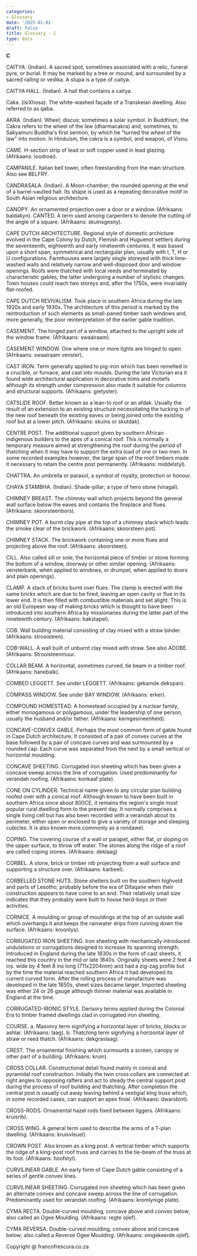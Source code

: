 ```yaml
---
categories:
- Glossary
date: '2025-01-01'
draft: false
title: Glossary - C
type: docs
---
```


**C**

CAITYA. (Indian). A sacred spot, sometimes associated with a relic, funeral pyre, or burial. It may be marked by a tree or mound, and surrounded by a sacred railing or vedika. A stupa is a type of caitya.

CAITYA HALL. (Indian). A hall that contains a caitya.

Caka. (isiXhosa). The white-washed façade of a Transkeian dwelling. Also referred to as qaba.

AKRA. (Indian). Wheel; discus; sometimes a solar symbol. In Buddhism, the Cakra refers to the wheel of the law (dharmacakra) and, sometimes, to Sakyamuni Buddha's first sermon, by which he "turned the wheel of the law" into motion. In Hinduism, the cakra is a symbol, and weapon, of Visnu.

CAME. H-section strip of lead or soft copper used in lead glazing. (Afrikaans: loodroei).

CAMPANILE. Italian bell tower, often freestanding from the main structure. Also see BELFRY.

CANDRASALA. (Indian). A Moon-chamber; the rounded opening at the end of a barrel-vaulted hall. Its shape is used as a repeating decorative motif in South Asian religious architecture.

CANOPY. An ornamented projection over a door or a window. (Afrikaans: baldakyn). CANTED. A term used among carpenters to denote the cutting of the angle of a square. (Afrikaans: skuinsgesny).

CAPE DUTCH ARCHITECTURE. Regional style of domestic archicture evolved in the Cape Colony by Dutch, Flemish and Huguenot settlers during the seventeenth, eighteenth and early nineteenth centuries. It was based upon a short span, symmetrical and rectangular plan, usually with I, T, H or U configurations. Farmhouses were largely single storeyed with thick lime-washed walls and relatively narrow and well-disposed door and window openings. Roofs were thatched with local reeds and terminated by characteristic gables, the latter undergoing a number of stylistic changes. Town houses could reach two storeys and, after the 1750s, were invariably flat-roofed.

CAPE DUTCH REVIVALISM. Took place in southern Africa during the late 1920s and early 1930s. The architecture of this period is marked by the reintroduction of such elements as small-paned timber sash windows and, more generally, the poor reinterpretation of the earlier gable tradition.

CASEMENT. The hinged part of a window, attached to the upright side of the window frame. (Afrikaans: swaairaam).

CASEMENT WINDOW. One where one or more lights are hinged to open. (Afrikaans: swaairaam venster).

CAST IRON. Term generally applied to pig-iron which has been remelted in a crucible, or furnace, and cast into moulds. During the late Victorian era it found wide architectural application in decorative trims and motiefs although its strength under compression also made it suitable for columns and structural supports. (Afrikaans: gietyster).

CATSLIDE ROOF. Better known as a lean-to roof or an afdak. Usually the result of an extension to an existing structure necessitating the tucking in of the new roof beneath the existing eaves or being joined onto the existing roof but at a lower pitch. (Afrikaans: skuins or skutdak).

CENTRE POST. The additional support given by southern African indigenous builders to the apex of a conical roof. This is normally a temporary measure aimed at strengthening the roof during the period of thatching when it may have to support the extra load of one or two men. In some recorded examples however, the large span of the roof timbers made it necessary to retain the centre post permanently. (Afrikaans: middelstyl).

CHATTRA. An umbrella or parasol, a symbol of royalty, protection or honour.

CHAYA STAMBHA. (Indian). Shade-pillar; a type of hero stone (viragal).

CHIMNEY BREAST. The chimney wall which projects beyond the general wall surface below the eaves and contains the fireplace and flues. (Afrikaans: skoorsteenbors).

CHIMNEY POT. A burnt clay pipe at the top of a chimney stack which leads the smoke clear of the brickwork. (Afrikaans: skoorsteen pot).

CHIMNEY STACK. The brickwork containing one or more flues and projecting above the roof. (Afrikaans: skoorsteen).

CILL. Also called sill or sole; the horizontal piece of timber or stone forming the bottom of a window, doorway or other similar opening. (Afrikaans: vensterbank, when applied to windows, or drumpel, when applied to doors and plain openings).

CLAMP. A stack of bricks burnt over flues. The clamp is erected with the same bricks which are due to be fired, leaving an open cavity or flue in its lower end. It is then filled with combustible materials and set alight. This is an old European way of making bricks which is thought to have been introduced into southern Africa by missionaries during the latter part of the nineteenth century. (Afrikaans: bakstapel).

COB. Wall building material consisting of clay mixed with a straw binder. (Afrikaans: strooisteen).

COB-WALL. A wall built of unburnt clay mixed with straw. See also ADOBE. (Afrikaans: Strooisteenmuur.

COLLAR BEAM. A horizontal, sometimes curved, tie beam in a timber roof. (Afrikaans: hanebalk).

COMBED LEGGETT. See under LEGGETT. (Afrikaans: gekamde dekspan).

COMPASS WINDOW. See under BAY WINDOW. (Afrikaans: erker).

COMPOUND HOMESTEAD. A homestead occupied by a nuclear family, either monogamous or polygamous, under the leadership of one person, usually the husband and/or father. (Afrikaans: kerngesineenheid).

CONCAVE-CONVEX GABLE. Perhaps the most common form of gable found in Cape Dutch architecture. It consisted of a pair of convex curves at the base followed by a pair of concave curves and was surmounted by a rounded cap. Each curve was separated from the next by a small vertical or horizontal moulding.

CONCAVE SHEETING. Corrugated iron sheeting which has been given a concave sweep across the line of corrugation. Used predominantly for verandah roofing. (Afrikaans: konkaaf plate).

CONE ON CYLINDER. Technical name given to any circular plan building roofed over with a conical roof. Although known to have been built in southern Africa since about 800CE, it remains the region's single most popular rural dwelling form to the present day. It normally comprises a single living cell but has also been recorded with a verandah about its perimeter, either open or enclosed to give a variety of storage and sleeping cubicles. It is also known more commonly as a rondawel.

COPING. The covering course of a wall or parapet, either flat, or sloping on the upper surface, to throw off water. The stones along the ridge of a roof are called coping stones. (Afrikaans: deklaag)

CORBEL. A stone, brick or timber nib projecting from a wall surface and supporting a structure over. (Afrikaans: karbeel).

CORBELLED STONE HUTS. Stone shelters built on the southern highveld and parts of Lesotho, probably before the era of Difaqane when their construction appears to have come to an end. Their relatively small size indicates that they probably were built to house herd-boys or their activities.

CORNICE. A moulding or group of mouldings at the top of an outside wall which overhangs it and keeps the rainwater drips from running down the surface. (Afrikaans: kroonlys).

CORRUGATED IRON SHEETING. Iron sheeting with mechanically introduced undulations or corrugations designed to increase its spanning strength. Introduced in England during the late 1830s in the form of cast sheets, it reached this country in the mid or late 1840s. Originally sheets were 2 feet 4 ins. wide by 4 feet 8 ins long (711x2204mm) and had a zig-zag profile but by the time the material reached southern Africa it had developed its current curved form. After the rolling process of manufacture was developed in the late 1850s, sheet sizes became larger. Imported sheeting was either 24 or 26 gauge although thinner material was available in England at the time.

CORRUGATED-IRONIC STYLE. Derisory terms applied during the Colonial Era to timber framed dwellings clad in corrugated iron sheeting.

COURSE. a. Masonry term signifying a horizontal layer of bricks, blocks or ashlar. (Afrikaans: laag). b. Thatching term signifying a horizontal layer of straw or reed thatch. (Afrikaans: dekgraslaag).

CREST. The ornamental finishing which surmounts a screen, canopy or other part of a building. (Afrikaans: kruin).

CROSS COLLAR. Constructional detail found mainly in conical and pyramidal roof construction. Initially the twin cross collars are connected at right angles to opposing rafters and act to steady the central support post during the process of roof building and thatching. After completion the central post is usually cut away leaving behind a vestigial king truss which, in some recorded cases, can support an apex finial. (Afrikaans: dwarsbint).

CROSS-RODS. Ornamental hazel rods fixed between liggers. (Afrikaans: kruisrib).

CROSS WING. A general term used to describe the arms of a T-plan dwelling. (Afrikaans: kruisvleuel).

CROWN POST. Also known as a king post. A vertical timber which supports the ridge of a king-post roof truss and carries to the tie-beam of the truss at its foot. (Afrikaans: hoofstyl).

CURVILINEAR GABLE. An early form of Cape Dutch gable consisting of a series of gentle convex lines.

CURVILINEAR SHEETING. Corrugated iron sheeting which has been given an alternate convex and concave sweep across the line of corrugation. Predominantly used for verandah roofing. (Afrikaans: kromlynige plate).

CYMA RECTA. Double-curved moulding, concave above and convex below; also called an Ogee Moulding. (Afrikaans: regte ojief).

CYMA REVERSA. Double-curved moulding, convex above and concave below; also called a Reverse Ogee Moulding. (Afrikaans: omgekeerde ojief).

Copyright @ francofrescura.co.za